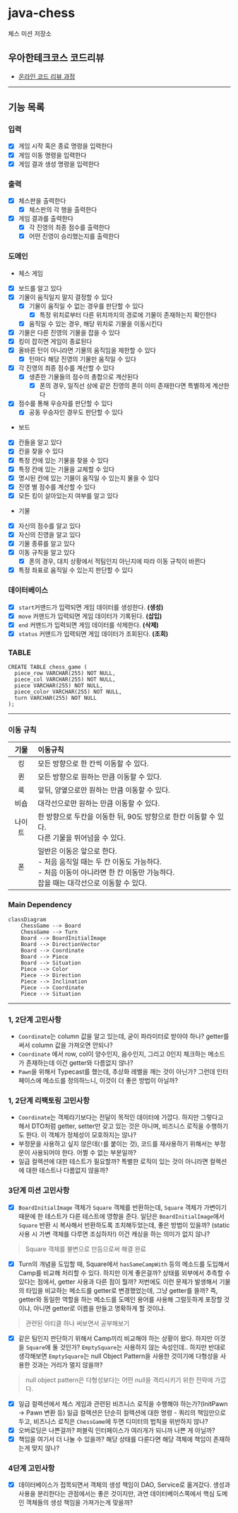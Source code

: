 # java-chess

체스 미션 저장소

## 우아한테크코스 코드리뷰

- [온라인 코드 리뷰 과정](https://github.com/woowacourse/woowacourse-docs/blob/master/maincourse/README.md)

---
## 기능 목록

### 입력
- [x] 게임 시작 혹은 종료 명령을 입력한다
- [x] 게임 이동 명령을 입력한다
- [x] 게임 결과 생성 명령을 입력한다

### 출력
- [x] 체스판을 출력한다
  - [x] 체스판의 각 행을 출력한다
- [x] 게임 결과를 출력한다
  - [x] 각 진영의 최종 점수를 출력한다
  - [x] 어떤 진영이 승리했는지를 출력한다

### 도메인

- 체스 게임
- [x] 보드를 알고 있다
- [x] 기물이 움직일지 말지 결정할 수 있다
  - [x] 기물이 움직일 수 없는 경우를 판단할 수 있다
    - [x] 특정 위치로부터 다른 위치까지의 경로에 기물이 존재하는지 확인한다
  - [x] 움직일 수 있는 경우, 해당 위치로 기물을 이동시킨다
- [x] 기물은 다른 진영의 기물을 잡을 수 있다
- [x] 킹이 잡히면 게임이 종료된다
- [x] 올바른 턴이 아니라면 기물의 움직임을 제한할 수 있다
  - [x] 턴마다 해당 진영의 기물만 움직일 수 있다
- [x] 각 진영의 최종 점수를 계산할 수 있다
  - [x] 생존한 기물들의 점수의 총합으로 계산된다
    - [x] 폰의 경우, 일직선 상에 같은 진영의 폰이 이미 존재한다면 특별하게 계산한다
- [x] 점수를 통해 우승자를 판단할 수 있다
  - [x] 공동 우승자인 경우도 판단할 수 있다

 - 보드
- [x] 칸들을 알고 있다
- [x] 칸을 찾을 수 있다
- [x] 특정 칸에 있는 기물을 찾을 수 있다
- [x] 특정 칸에 있는 기물을 교체할 수 있다
- [x] 명시된 칸에 있는 기물이 움직일 수 있는지 물을 수 있다
- [x] 진영 별 점수를 계산할 수 있다
- [x] 모든 킹이 살아있는지 여부를 알고 있다

- 기물
- [x] 자신의 점수를 알고 있다
- [x] 자신의 진영을 알고 있다
- [x] 기물 종류를 알고 있다
- [x] 이동 규칙을 알고 있다
  - [x] 폰의 경우, 대치 상황에서 적팀인지 아닌지에 따라 이동 규칙이 바뀐다
- [x] 특정 좌표로 움직일 수 있는지 판단할 수 있다

### 데이터베이스 
- [x] `start`커맨드가 입력되면 게임 데이터를 생성한다. **(생성)**
- [x] `move` 커맨드가 입력되면 게임 데이터가 기록된다. **(삽입)**
- [x] `end` 커맨드가 입력되면 게임 데이터를 삭제한다. **(삭제)**
- [x] `status` 커맨드가 입력되면 게임 데이터가 조회된다. **(조회)**

### TABLE
```
CREATE TABLE chess_game (
  piece_row VARCHAR(255) NOT NULL,
  piece_col VARCHAR(255) NOT NULL,
  piece VARCHAR(255) NOT NULL,
  piece_color VARCHAR(255) NOT NULL,
  turn VARCHAR(255) NOT NULL
);
```
---

### 이동 규칙
|  기물   | 이동규칙                                                                                |
|:-----:|:------------------------------------------------------------------------------------|
|킹| 모든 방향으로 한 칸씩 이동할 수 있다.                                                              |
|퀸| 모든 방향으로 원하는 만큼 이동할 수 있다.                                                            |
|룩| 앞뒤, 양옆으로만 원하는 만큼 이동할 수 있다.                                                          |
|비숍| 대각선으로만 원하는 만큼 이동할 수 있다.                                                             |
|나이트| 한 방향으로 두칸을 이동한 뒤, 90도 방향으로 한칸 이동할 수 있다.<br/>다른 기물을 뛰어넘을 수 있다.                       |
|폰| 일반은 이동은 앞으로 한다.<br/>- 처음 움직일 때는 두 칸 이동도 가능하다.<br/>- 처음 이동이 아니라면 한 칸 이동만 가능하다.<br/> 잡을 때는 대각선으로 이동할 수 있다. |

### Main Dependency

```mermaid
classDiagram
    ChessGame --> Board
    ChessGame --> Turn
    Board --> BoardInitialImage
    Board --> DirectionVector
    Board --> Coordinate
    Board --> Piece
    Board --> Situation
    Piece --> Color
    Piece --> Direction
    Piece --> Inclination
    Piece --> Coordinate
    Piece --> Situation
```


---
### 1, 2단계 고민사항
- `Coordinate`는 column 값을 알고 있는데, 굳이 파라미터로 받아야 하나? getter를 써서 column 값을 가져오면 안되나?
- `Coordinate` 에서 row, col이 양수인지, 음수인지, 그리고 0인지 체크하는 메소드가 존재하는데 이건 getter와 다름없지 않나?
- `Pawn`을 위해서 Typecast를 했는데, 추상화 레벨을 깨는 것이 아닌가? 그런데 인터페이스에 메소드를 정의하느니, 이것이 더 좋은 방법이 아닐까?

### 1, 2단계 리팩토링 고민사항
- `Coordinate`는 객체라기보다는 전달이 목적인 데이터에 가깝다. 하지만 그렇다고 해서 DTO처럼 getter, setter만 갖고 있는 것은 아니며,
  비즈니스 로직을 수행하기도 한다. 이 객체가 정체성이 모호하지는 않나?
- 부정문을 사용하고 싶지 않은데(`!`를 붙이는 것), 코드를 재사용하기 위해서는 부정문이 사용되어야 한다. 어쩔 수 없는 부분일까?
- 일급 컬렉션에 대한 테스트가 필요할까? 특별한 로직이 있는 것이 아니라면 컬렉션에 대한 테스트나 다름없지 않을까?

### 3단계 미션 고민사항
- [x] `BoardInitialImage` 객체가 `Square` 객체를 반환하는데, `Square` 객체가 가변이기 때문에 한 테스트가 다른 테스트에 영향을 준다.
  일단은 `BoardInitialImage`에서 `Square` 반환 시 복사해서 반환하도록 조치해두었는데, 좋은 방법이 있을까? (static 사용 시 가변 객체를 다루면 조심하자!)
  이건 캐싱을 하는 의미가 없지 않나?
> Square 객체를 불변으로 만듬으로써 해결 완료
- [x] Turn의 개념을 도입할 때, Square에서 `hasSameCampWith` 등의 메소드를 도입해서 Camp를 비교해 처리할 수 있다. 하지만 이게 좋은걸까? 상태를 외부에서
  추측할 수 있다는 점에서, getter 사용과 다른 점이 뭘까? 저번에도 이런 문제가 발생해서 기물의 타입을 비교하는 메소드를 getter로 변경했었는데, 그냥 getter를 쓸까?
  즉, getter와 동일한 역할을 하는 메소드를 도메인 용어를 사용해 그럴듯하게 포장할 것이냐, 아니면 getter로 이름을 만들고 명확하게 할 것이냐.
> 관련된 아티클 하나 써보면서 공부해보기
- [x] 같은 팀인지 판단하기 위해서 Camp끼리 비교해야 하는 상황이 왔다. 하지만 이것을 `Square`에 둘 것인가? `EmptySquare`는 사용하지 않는 속성인데.. 하지만 반대로
  생각해보면 `EmptySquare`는 null Object Pattern을 사용한 것이기에 다형성을 사용한 것과는 거리가 멀지 않을까?
> null object pattern은 다형성보다는 어떤 null을 격리시키기 위한 전략에 가깝다.
- [x] 일급 컬렉션에서 체스 게임과 관련된 비즈니스 로직을 수행해야 하는가?(InitPawn -> Pawn 변환 등)
  일급 컬렉션은 단순히 컬렉션에 대한 명령 - 쿼리의 책임만으로 두고, 비즈니스 로직은 `ChessGame`에 두면 디미터의 법칙을 위반하지 않나?
- [x] 오버로딩은 나쁜걸까? 퍼블릭 인터페이스가 여러개가 되니까 나쁜 게 아닐까?
- [x] 책임을 여기서 더 나눌 수 있을까? 해당 상태를 다룬다면 해당 객체에 책임이 존재하는게 맞지 않나?

### 4단계 고민사항
- [x] 데이터베이스가 접목되면서 객체의 생성 책임이 DAO, Service로 옮겨갔다. 생성과 사용을 분리한다는 관점에서는 좋은 것이지만,
  과연 데이터베이스쪽에서 핵심 도메인 객체들의 생성 책임을 가져가는게 맞을까?
